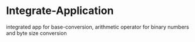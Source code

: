 # Integrate-Application
integrated app for base-conversion, arithmetic operator for binary numbers and byte size conversion 
